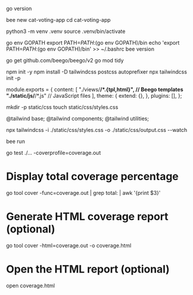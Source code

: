 go version

bee new cat-voting-app
cd cat-voting-app

python3 -m venv .venv
source .venv/bin/activate

go env GOPATH
export PATH=$PATH:$(go env GOPATH)/bin
echo 'export PATH=$PATH:$(go env GOPATH)/bin' >> ~/.bashrc
bee version

go get github.com/beego/beego/v2
go mod tidy


npm init -y
npm install -D tailwindcss postcss autoprefixer
npx tailwindcss init -p


module.exports = {
  content: [
    "./views/**/*.{tpl,html}",   // Beego templates
    "./static/js/**/*.js"        // JavaScript files
  ],
  theme: {
    extend: {},
  },
  plugins: [],
};


mkdir -p static/css
touch static/css/styles.css

@tailwind base;
@tailwind components;
@tailwind utilities;

npx tailwindcss -i ./static/css/styles.css -o ./static/css/output.css --watch


bee run


go test ./... -coverprofile=coverage.out

# Display total coverage percentage
go tool cover -func=coverage.out | grep total: | awk '{print $3}'

# Generate HTML coverage report (optional)
go tool cover -html=coverage.out -o coverage.html

# Open the HTML report (optional)
open coverage.html